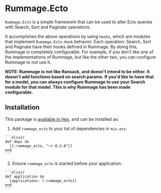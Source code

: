 # Rummage.Ecto

`Rummage.Ecto` is a simple framework that can be used to alter Ecto queries with Search, Sort and Paginate operations.

It accomplishes the above operations by using `Hooks`, which are modules that implement `Rumamge.Ecto.Hook` behavior.
Each operation: Search, Sort and Paginate have their hooks defined in Rummage. By doing this, Rummage is completely
configurable. For example, if you don't like one of the implementations of Rummage, but like the other two,
 you can configure Rummage to not use it.


**NOTE: Rummage is not like Ransack, and doesn't intend to be either. It doesn't add functions based on search params.
If you'd like to have that for a model, you can always configure Rummage to use your Search module for that model. This
is why Rummage has been made configurable.**

## Installation

This package is [available in Hex](https://hexdocs.pm/rummage_ecto/api-reference.html), and can be installed as:

  1. Add `rummage_ecto` to your list of dependencies in `mix.exs`:

    ```elixir
    def deps do
      [{:rummage_ecto, "~> 0.2.0"}]
    end
    ```

  2. Ensure `rummage_ecto` is started before your application:

    ```elixir
    def application do
      [applications: [:rummage_ecto]]
    end
    ```

